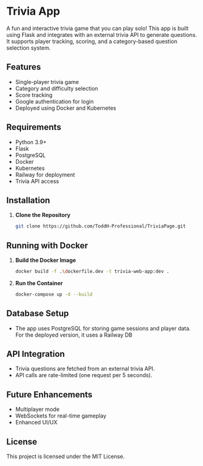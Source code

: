 # Trivia App

A fun and interactive trivia game that you can play solo! This app is built using Flask and integrates with an external trivia API to generate questions. It supports player tracking, scoring, and a category-based question selection system.

## Features

- Single-player trivia game
- Category and difficulty selection
- Score tracking
- Google authentication for login
- Deployed using Docker and Kubernetes

## Requirements

- Python 3.9+
- Flask
- PostgreSQL
- Docker
- Kubernetes
- Railway for deployment
- Trivia API access

## Installation

1. **Clone the Repository**

   ```sh
   git clone https://github.com/ToddH-Professional/TriviaPage.git
   ```

## Running with Docker

1. **Build the Docker Image**

   ```sh
   docker build -f .\dockerfile.dev -t trivia-web-app:dev .
   ```

2. **Run the Container**

   ```sh
   docker-compose up -d --build
   ```

## Database Setup

- The app uses PostgreSQL for storing game sessions and player data.  For the deployed version, it uses a Railway DB

## API Integration

- Trivia questions are fetched from an external trivia API.
- API calls are rate-limited (one request per 5 seconds).

## Future Enhancements

- Multiplayer mode
- WebSockets for real-time gameplay
- Enhanced UI/UX

## License

This project is licensed under the MIT License.


